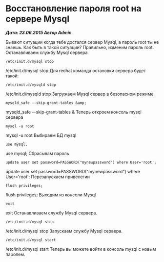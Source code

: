 # Восстановление пароля root на сервере Mysql                	  
***Дата: 23.06.2015 Автор Admin***

Бывают ситуации когда тебе достался сервер Mysql, а пароль root ты не знаешь.
Как быть в такой ситуации? Правильно, изменим пароль root.
Останавливаем службу Mysql сервера.
```
/etc/init.d/mysql stop
```
/etc/init.d/mysql stop
Для redhat команда остановки сервера будет такой:
```
/etc/init.d/mysqld stop
```
/etc/init.d/mysqld stop
Загружаем Mysql сервер в безопасном режиме
```
mysqld_safe --skip-grant-tables &amp;
```
mysqld_safe --skip-grant-tables &amp;
Теперь откроем консоль mysql сервера
```
mysql -u root
```
mysql -u root
Выбираем БД mysql
```
use mysql;
```
use mysql;
Сбрасывам пароль
```
update user set password=PASSWORD("mynewpassword") where User='root';
```
update user set password=PASSWORD("mynewpassword") where User='root';
Перезапускаем привелегии
```
flush privileges;
```
flush privileges;
Выходим из консоли Mysql
```
exit
```
exit
Останавливаем службу Mysql сервера.
```
/etc/init.d/mysql stop
```
/etc/init.d/mysql stop
Запускаем службу Mysql сервера.
```
/etc/init.d/mysql start
```
/etc/init.d/mysql start
Теперь вы можете войти в консоль mysql с новым паролем.
